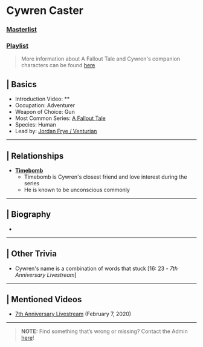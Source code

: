 # Cywren Caster
### [Masterlist]()
### [Playlist](https://www.youtube.com/playlist?list=PLwljWXtmIKiSEPUiDo_VSXKiAnuXyfHJS)

> More information about A Fallout Tale and Cywren's companion characters can be found [here](6.Series/Tale_Series/Fallout_Tale.md)

## | Basics
- Introduction Video: **
- Occupation: Adventurer
- Weapon of Choice: Gun
- Most Common Series: [A Fallout Tale](6.Series/Tale_Series/Fallout_Tale.md)
- Species: Human
- Lead by: [Jordan Frye / Venturian](3.Siblings/3.1.Jordan-Frye-Venturian.md)

----

## | Relationships
- [**Timebomb**](5.Characters/Tale_Series/Fallout_Tale.md)
  - Timebomb is Cywren's closest friend and love interest during the series
  - He is known to be unconscious commonly

----

## | Biography
- 

----

## | Other Trivia
- Cywren's name is a combination of words that stuck \[16: 23 - *7th Anniversary Livestream*]

----

## | Mentioned Videos
- [7th Anniversary Livestream](https://youtu.be/GBFpW-t83Zs) \(February 7, 2020)

----

> **NOTE:** Find something that’s wrong or missing? Contact the Admin [here](../chapter_2.md)!